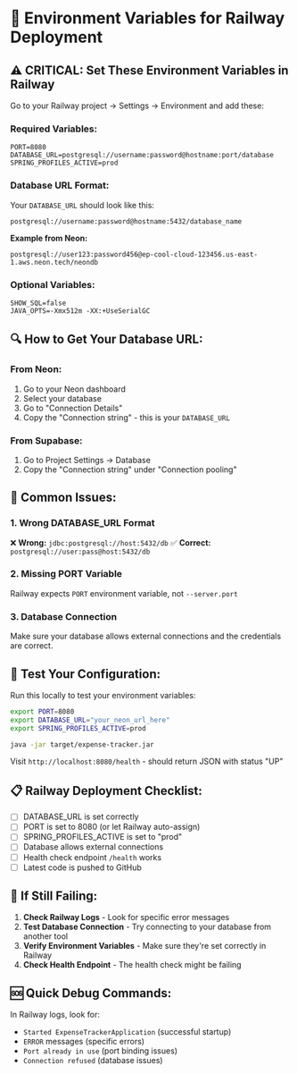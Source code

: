 # 🔧 Environment Variables for Railway Deployment

## ⚠️ **CRITICAL: Set These Environment Variables in Railway**

Go to your Railway project → Settings → Environment and add these:

### **Required Variables:**

```
PORT=8080
DATABASE_URL=postgresql://username:password@hostname:port/database
SPRING_PROFILES_ACTIVE=prod
```

### **Database URL Format:**

Your `DATABASE_URL` should look like this:
```
postgresql://username:password@hostname:5432/database_name
```

**Example from Neon:**
```
postgresql://user123:password456@ep-cool-cloud-123456.us-east-1.aws.neon.tech/neondb
```

### **Optional Variables:**

```
SHOW_SQL=false
JAVA_OPTS=-Xmx512m -XX:+UseSerialGC
```

## 🔍 **How to Get Your Database URL:**

### **From Neon:**
1. Go to your Neon dashboard
2. Select your database
3. Go to "Connection Details"
4. Copy the "Connection string" - this is your `DATABASE_URL`

### **From Supabase:**
1. Go to Project Settings → Database
2. Copy the "Connection string" under "Connection pooling"

## 🚨 **Common Issues:**

### **1. Wrong DATABASE_URL Format**
❌ **Wrong:** `jdbc:postgresql://host:5432/db`
✅ **Correct:** `postgresql://user:pass@host:5432/db`

### **2. Missing PORT Variable**
Railway expects `PORT` environment variable, not `--server.port`

### **3. Database Connection**
Make sure your database allows external connections and the credentials are correct.

## 🧪 **Test Your Configuration:**

Run this locally to test your environment variables:
```bash
export PORT=8080
export DATABASE_URL="your_neon_url_here"
export SPRING_PROFILES_ACTIVE=prod

java -jar target/expense-tracker.jar
```

Visit `http://localhost:8080/health` - should return JSON with status "UP"

## 📋 **Railway Deployment Checklist:**

- [ ] DATABASE_URL is set correctly
- [ ] PORT is set to 8080 (or let Railway auto-assign)
- [ ] SPRING_PROFILES_ACTIVE is set to "prod"
- [ ] Database allows external connections
- [ ] Health check endpoint `/health` works
- [ ] Latest code is pushed to GitHub

## 🔧 **If Still Failing:**

1. **Check Railway Logs** - Look for specific error messages
2. **Test Database Connection** - Try connecting to your database from another tool
3. **Verify Environment Variables** - Make sure they're set correctly in Railway
4. **Check Health Endpoint** - The health check might be failing

## 🆘 **Quick Debug Commands:**

In Railway logs, look for:
- `Started ExpenseTrackerApplication` (successful startup)
- `ERROR` messages (specific errors)
- `Port already in use` (port binding issues)
- `Connection refused` (database issues)
